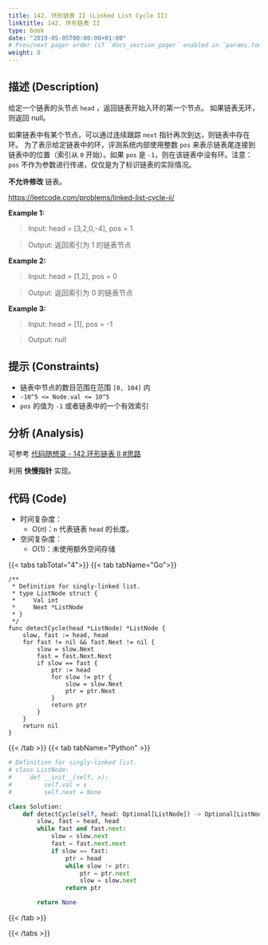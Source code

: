 ```yaml
---
title: 142. 环形链表 II (Linked List Cycle II)
linktitle: 142. 环形链表 II
type: book
date: "2019-05-05T00:00:00+01:00"
# Prev/next pager order (if `docs_section_pager` enabled in `params.toml`)
weight: 8
---
```


## 描述 (Description)

给定一个链表的头节点 `head` ，返回链表开始入环的第一个节点。 如果链表无环，则返回 null。

如果链表中有某个节点，可以通过连续跟踪 `next` 指针再次到达，则链表中存在环。 为了表示给定链表中的环，评测系统内部使用整数 `pos` 来表示链表尾连接到链表中的位置（索引从 `0` 开始）。如果 `pos` 是 `-1`，则在该链表中没有环。注意：`pos` 不作为参数进行传递，仅仅是为了标识链表的实际情况。

**不允许修改** 链表。

https://leetcode.com/problems/linked-list-cycle-ii/

**Example 1:**

> Input: head = [3,2,0,-4], pos = 1

> Output: 返回索引为 1 的链表节点

**Example 2:**

> Input: head = [1,2], pos = 0

> Output: 返回索引为 0 的链表节点

**Example 3:**

> Input: head = [1], pos = -1

> Output: null

## 提示 (Constraints)

- 链表中节点的数目范围在范围 `[0, 104]` 内
- `-10^5 <= Node.val <= 10^5`
- `pos` 的值为 `-1` 或者链表中的一个有效索引

## 分析 (Analysis)

可参考 [代码随想录 - 142.环形链表 II #思路](https://programmercarl.com/0142.%E7%8E%AF%E5%BD%A2%E9%93%BE%E8%A1%A8II.html#%E6%80%9D%E8%B7%AF)

利用 **快慢指针** 实现。

## 代码 (Code)

- 时间复杂度：
  - $O(n)$：`n` 代表链表 `head` 的长度。
- 空间复杂度：
  - $O(1)$：未使用额外空间存储

{{< tabs tabTotal="4">}}
{{< tab tabName="Go">}}

```golang
/**
 * Definition for singly-linked list.
 * type ListNode struct {
 *     Val int
 *     Next *ListNode
 * }
 */
func detectCycle(head *ListNode) *ListNode {
    slow, fast := head, head
    for fast != nil && fast.Next != nil {
        slow = slow.Next
        fast = fast.Next.Next
        if slow == fast {
            ptr := head
            for slow != ptr {
                slow = slow.Next
                ptr = ptr.Next
            }
            return ptr
        }
    }
    return nil
}
```

{{< /tab >}}
{{< tab tabName="Python" >}}

```py
# Definition for singly-linked list.
# class ListNode:
#     def __init__(self, x):
#         self.val = x
#         self.next = None

class Solution:
    def detectCycle(self, head: Optional[ListNode]) -> Optional[ListNode]:
        slow, fast = head, head
        while fast and fast.next:
            slow = slow.next
            fast = fast.next.next
            if slow == fast:
                ptr = head
                while slow != ptr:
                    ptr = ptr.next
                    slow = slow.next
                return ptr

        return None
```

{{< /tab >}}

{{< /tabs >}}
